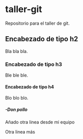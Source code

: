 # taller-git
Repositorio para el taller de git.

## Encabezado de tipo h2

Bla bla bla.

### Encabezado de tipo h3

Ble ble ble.

#### Encabezado de tipo h4

Blo blo blo.

##### -Don pollo

Añado otra linea desde mi equipo

Otra linea más